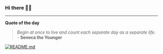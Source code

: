### Hi there 👋🏻


---

**Quote of the day**

> *Begin at once to live and count each separate day as a separate life.* - **Seneca the Younger** 

[![README.md](https://github.com/marcolovazzano/marcolovazzano/actions/workflows/readme.yml/badge.svg?branch=main)](https://github.com/marcolovazzano/marcolovazzano/actions/workflows/readme.yml)
